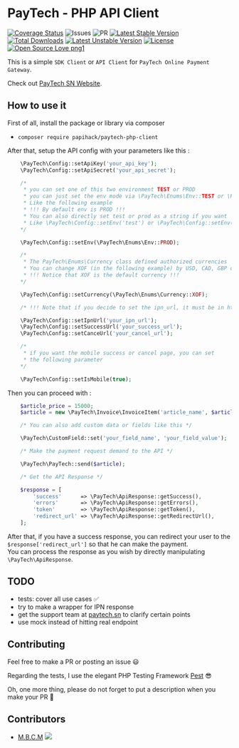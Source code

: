 # PayTech - PHP API Client

[![Coverage Status](https://img.shields.io/badge/coverage-95.35%25-brightgreen)](https://coveralls.io/github/PapiHack/paytech-php-client?branch=master)
![Issues](https://img.shields.io/github/issues/PapiHack/paytech-php-client)
![PR](https://img.shields.io/github/issues-pr/PapiHack/paytech-php-client)
[![Latest Stable Version](https://poser.pugx.org/papihack/paytech-php-client/v)](//packagist.org/packages/papihack/paytech-php-client)
[![Total Downloads](https://poser.pugx.org/papihack/paytech-php-client/downloads)](//packagist.org/packages/papihack/paytech-php-client)
[![Latest Unstable Version](https://poser.pugx.org/papihack/paytech-php-client/v/unstable)](//packagist.org/packages/papihack/paytech-php-client)
[![License](https://poser.pugx.org/papihack/paytech-php-client/license)](//packagist.org/packages/papihack/paytech-php-client)
[![Open Source Love png1](https://badges.frapsoft.com/os/v1/open-source.png?v=103)](https://github.com/ellerbrock/open-source-badges/)

This is a simple `SDK Client` or `API Client` for `PayTech Online Payment Gateway`.

Check out [PayTech SN Website](https://paytech.sn).

## How to use it

First of all, install the package or library via composer

- `composer require papihack/paytech-php-client`

After that, setup the API config with your parameters like this :

```php
    \PayTech\Config::setApiKey('your_api_key');
    \PayTech\Config::setApiSecret('your_api_secret');

    /*
     * you can set one of this two environment TEST or PROD
     * you can just set the env mode via \PayTech\Enums\Env::TEST or \PayTech\Enums\Env::PROD
     * Like the following example
     * !!! By default env is PROD !!!
     * You can also directly set test or prod as a string if you want
     * Like \PayTech\Config::setEnv('test') or \PayTech\Config::setEnv('prod')
    */

    \PayTech\Config::setEnv(\PayTech\Enums\Env::PROD);

    /*
     * The PayTech\Enums\Currency class defined authorized currencies
     * You can change XOF (in the following example) by USD, CAD, GBP or MAD
     * !!! Notice that XOF is the default currency !!!
    */

    \PayTech\Config::setCurrency(\PayTech\Enums\Currency::XOF);

    /* !!! Note that if you decide to set the ipn_url, it must be in https !!! */

    \PayTech\Config::setIpnUrl('your_ipn_url');
    \PayTech\Config::setSuccessUrl('your_success_url');
    \PayTech\Config::setCanceUrl('your_cancel_url');

    /*
     * if you want the mobile success or cancel page, you can set
     * the following parameter
    */

    \PayTech\Config::setIsMobile(true);
```

Then you can proceed with :

```php
    $article_price = 15000;
    $article = new \PayTech\Invoice\InvoiceItem('article_name', $article_price, 'command_name', 'ref_command');

    /* You can also add custom data or fields like this */

    \PayTech\CustomField::set('your_field_name', 'your_field_value');

    /* Make the payment request demand to the API */

    \PayTech\PayTech::send($article);

    /* Get the API Response */

    $response = [
        'success'      => \PayTech\ApiResponse::getSuccess(),
        'errors'       => \PayTech\ApiResponse::getErrors(),
        'token'        => \PayTech\ApiResponse::getToken(),
        'redirect_url' => \PayTech\ApiResponse::getRedirectUrl(),
    ];
```

After that, if you have a success response, you can redirect your user to the `$response['redirect_url']` so that he can make the payment.  
You can process the response as you wish by directly manipulating `\PayTech\ApiResponse`.

## TODO

- tests: cover all use cases ✅
- try to make a wrapper for IPN response
- get the support team at [paytech.sn](https://paytech.sn) to clarify certain points
- use mock instead of hitting real endpoint

## Contributing

Feel free to make a PR or posting an issue 😃

Regarding the tests, I use the elegant PHP Testing Framework  [Pest](https://pestphp.com/) 😎

Oh, one more thing, please do not forget to put a description when you make your PR 🙂

## Contributors

- <a href="https://itdev.herokuapp.com" alt="The IT DEV">M.B.C.M</a>
[![](https://img.shields.io/twitter/follow/the_it_dev?style=social)](https://twitter.com/the_it_dev)
